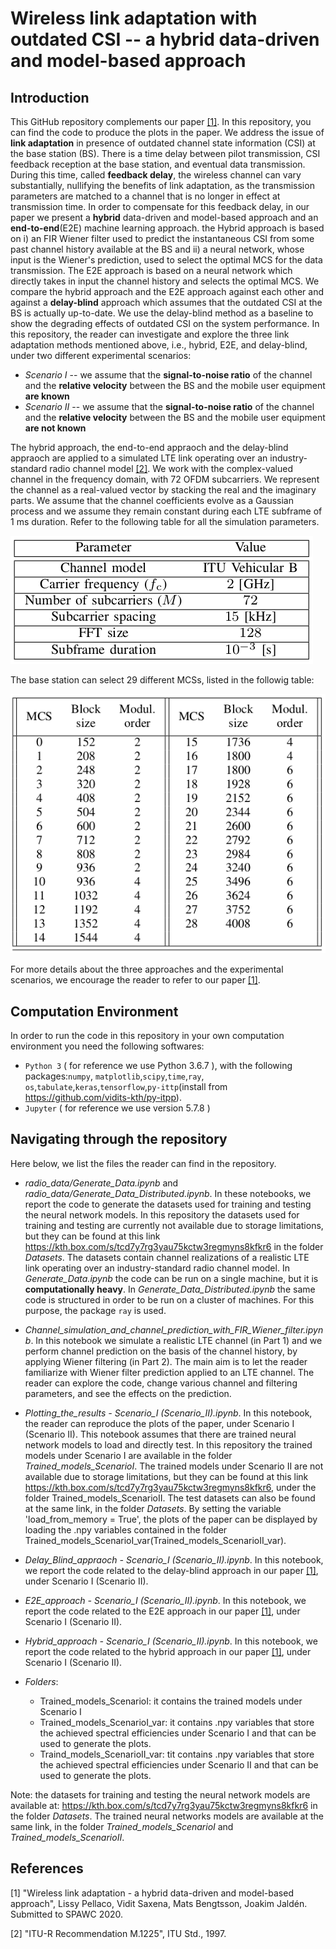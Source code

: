 # Wireless link adaptation with outdated CSI -- a hybrid data-driven and model-based approach

## Introduction
This GitHub repository complements our paper [[1]](#ourpaper). In this repository, you can find the code to produce the plots in the paper. We address the issue of **link adaptation** in presence of outdated channel state information (CSI) at the base station (BS). 
There is a time delay between pilot transmission, CSI feedback reception at the base station, and eventual data transmission. During this time, called **feedback delay**, the wireless channel can vary substantially, nullifying the benefits of link adaptation, as the transmission parameters are matched to a channel that is no longer in effect at transmission time.
In order to compensate for this feedback delay, in our paper we present a **hybrid** data-driven and model-based approach and an **end-to-end**(E2E) machine learning approach. the Hybrid approach is based on i) an FIR Wiener filter used to predict the instantaneous CSI from some past channel history available at the BS and ii) a neural network, whose input is the Wiener's prediction, used to select the optimal MCS for the data transmission. The E2E approach is based on a neural network which directly takes in input the channel history and selects the optimal MCS. We compare the hybrid approach and the E2E approach against each other and against a **delay-blind** approach which assumes that the outdated CSI at the BS is actually up-to-date. We use the delay-blind method as a baseline to show the degrading effects of outdated CSI on the system performance.
In this repository, the reader can investigate and explore the three link adaptation methods mentioned above, i.e., hybrid, E2E, and delay-blind, under two different experimental scenarios:

- *Scenario I* -- we assume that the **signal-to-noise ratio** of the channel and the **relative velocity** between the BS and the mobile user equipment **are known**
- *Scenario II* -- we assume that the **signal-to-noise ratio** of the channel and the **relative velocity** between the BS and the mobile user equipment **are not known**

The hybrid approach, the end-to-end appraoch and the delay-blind appraoch are applied to a simulated LTE link operating over an industry-standard radio channel model [[2]](#channel_model). We work with the complex-valued channel in the frequency domain, with 72 OFDM subcarriers. We represent the channel as a real-valued vector by stacking the real and the imaginary parts. 
We assume that the channel coefficients evolve as a Gaussian process and we assume they remain constant during each LTE subframe of 1 ms duration. Refer to the following table for all the simulation parameters.

![table_param](figures/table_param.png)

The base station can select 29 different MCSs, listed in the followig table:

![table_MCS](figures/table_MCS.png)

For more details about the three approaches and the experimental scenarios, we encourage the reader to refer to our paper [[1]](#ourpaper).

## Computation Environment
In order to run the code in this repository in your own computation environment you need the following softwares:
* `Python 3` ( for reference we use Python 3.6.7 ), with the following packages:`numpy`, `matplotlib`,`scipy`,`time`,`ray`, `os`,`tabulate`,`keras`,`tensorflow`,`py-ittp`(install from https://github.com/vidits-kth/py-itpp).
* `Jupyter` ( for reference we use version 5.7.8 )


## Navigating through the repository
Here below, we list the files the reader can find in the repository.

* *radio_data/Generate_Data.ipynb* and *radio_data/Generate_Data_Distributed.ipynb*. In these notebooks, we report the code to generate the datasets used for training and testing the neural network models. In this repository the datasets used for training and testing are currently not available due to storage limitations, but they can be found at this link https://kth.box.com/s/tcd7y7rg3yau75kctw3regmyns8kfkr6 in the folder *Datasets*. The datasets contain channel realizations of a realistic LTE link operating over an industry-standard radio channel model. In *Generate_Data.ipynb* the code can be run on a single machine, but it is **computationally heavy**. In *Generate_Data_Distributed.ipynb* the same code is structured in order to be run on a cluster of machines. For this purpose, the package `ray` is used.

* *Channel_simulation_and_channel_prediction_with_FIR_Wiener_filter.ipynb*.
In this notebook we simulate a realistic LTE channel (in Part 1) and we perform channel prediction on the basis of the channel history, by applying Wiener filtering (in Part 2). The main aim is to let the reader familiarize with Wiener filter prediction applied to an LTE channel. The reader can explore the code, change various channel and filtering parameters, and see the effects on the prediction.

* *Plotting_the_results - Scenario_I (Scenario_II).ipynb*.
In this notebook, the reader can reproduce the plots of the paper, under Scenario I (Scenario II). This notebook assumes that there are trained neural network models to load and directly test. In this repository the trained models under Scenario I are available in the folder *Trained_models_ScenarioI*. The trained models under Scenario II are not available due to storage limitations, but they can be found at this link  https://kth.box.com/s/tcd7y7rg3yau75kctw3regmyns8kfkr6, under the folder Trained_models_ScenarioII. The test datasets can also be found at the same link, in the folder *Datasets*. By setting the variable 'load_from_memory = True', the plots of the paper can be displayed by loading the .npy variables contained in the folder Trained_models_ScenarioI_var(Trained_models_ScenarioII_var).

* *Delay_Blind_appraoch - Scenario_I (Scenario_II).ipynb*.
In this notebook, we report the code related to the delay-blind approach in our paper [[1]](#ourpaper), under Scenario I (Scenario II).

* *E2E_approach - Scenario_I (Scenario_II).ipynb*.
In this notebook, we report the code related to the E2E approach in our paper [[1]](#ourpaper), under Scenario I (Scenario II).

* *Hybrid_approach - Scenario_I (Scenario_II).ipynb*.
In this notebook, we report the code related to the hybrid approach in our paper [[1]](#ourpaper), under Scenario I (Scenario II).

* *Folders*:
  - Trained_models_ScenarioI: it contains the trained models under Scenario I
  - Trained_models_ScenarioI_var: it contains .npy variables that store the achieved spectral efficiencies under Scenario I and that can be used to generate the plots.
  - Traind_models_ScenarioII_var: tit contains .npy variables that store the achieved spectral efficiencies under Scenario II and that can be used to generate the plots.
  
Note: the datasets for training and testing the neural network models are available at: https://kth.box.com/s/tcd7y7rg3yau75kctw3regmyns8kfkr6 in the folder *Datasets*. The trained neural networks models are available at the same link, in the folder *Trained_models_ScenarioI* and *Trained_models_ScenarioII*. 

## References
<a id='ourpaper'></a> [1] "Wireless link adaptation - a hybrid data-driven and model-based approach", Lissy Pellaco, Vidit Saxena, Mats Bengtsson, Joakim Jaldén. Submitted to SPAWC 2020.

<a id='channel_model'></a> [2] "ITU-R Recommendation M.1225", ITU Std., 1997.

